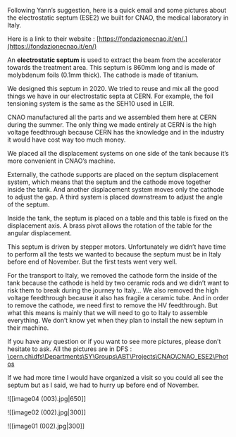 Following Yann’s suggestion, here is a quick email and some pictures about the electrostatic septum (ESE2) we built for CNAO, the medical laboratory in Italy.

Here is a link to their website : [https://fondazionecnao.it/en/.](https://fondazionecnao.it/en/)

An **electrostatic septum** is used to extract the beam from the accelerator towards the treatment area. This septum is 860mm long and is made of molybdenum foils (0.1mm thick). The cathode is made of titanium.

We designed this septum in 2020. We tried to reuse and mix all the good things we have in our electrostatic septa at CERN. For example, the foil tensioning system is the same as the SEH10 used in LEIR.

CNAO manufactured all the parts and we assembled them here at CERN during the summer. The only thing we made entirely at CERN is the high voltage feedthrough because CERN has the knowledge and in the industry it would have cost way too much money.

We placed all the displacement systems on one side of the tank because it’s more convenient in CNAO’s machine.

Externally, the cathode supports are placed on the septum displacement system, which means that the septum and the cathode move together inside the tank. And another displacement system moves only the cathode to adjust the gap. A third system is placed downstream to adjust the angle of the septum.

Inside the tank, the septum is placed on a table and this table is fixed on the displacement axis. A brass pivot allows the rotation of the table for the angular displacement.

This septum is driven by stepper motors. Unfortunately we didn’t have time to perform all the tests we wanted to because the septum must be in Italy before end of November. But the first tests went very well.

For the transport to Italy, we removed the cathode form the inside of the tank because the cathode is held by two ceramic rods and we didn’t want to risk them to break during the journey to Italy… We also removed the high voltage feedthrough because it also has fragile a ceramic tube. And in order to remove the cathode, we need first to remove the HV feedthrough. But what this means is mainly that we will need to go to Italy to assemble everything. We don’t know yet when they plan to install the new septum in their machine.

If you have any question or if you want to see more pictures, please don’t hesitate to ask. All the pictures are in DFS : [\\cern.ch\dfs\Departments\SY\Groups\ABT\Projects\CNAO\CNAO_ESE2\Photos](file://cern.ch/dfs/Departments/SY/Groups/ABT/Projects/CNAO/CNAO_ESE2/Photos)

If we had more time I would have organized a visit so you could all see the septum but as I said, we had to hurry up before end of November.

![[image04 (003).jpg|650]]


![[image02 (002).jpg|300]]

![[image01 (002).jpg|300]]